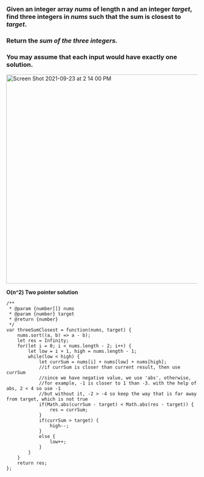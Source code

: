 ### Given an integer array _nums_ of length n and an integer _target_, find three integers in _nums_ such that the sum is closest to _target_.

### Return the _sum of the three integers._

### You may assume that each input would have exactly one solution.

<img width="550" alt="Screen Shot 2021-09-23 at 2 14 00 PM" src="https://user-images.githubusercontent.com/37787994/134585051-d13da397-86c2-489e-969d-78d7931a3fcb.png">


**O(n^2) Two pointer solution**
```JS
/**
 * @param {number[]} nums
 * @param {number} target
 * @return {number}
 */
var threeSumClosest = function(nums, target) {
    nums.sort((a, b) => a - b);
    let res = Infinity;
    for(let i = 0; i < nums.length - 2; i++) {
        let low = i + 1, high = nums.length - 1;
        while(low < high) {
            let currSum = nums[i] + nums[low] + nums[high];
            //if currSum is closer than current result, then use currSum
            //since we have negative value, we use 'abs', otherwise, 
            //for example, -1 is closer to 1 than -3. with the help of abs, 2 < 4 so use -1
            //but without it, -2 > -4 so keep the way that is far away from target, which is not true
            if(Math.abs(currSum - target) < Math.abs(res - target)) {
                res = currSum;
            }
            if(currSum > target) {
                high--;
            }
            else {
                low++;
            }
        }
    }
    return res;
};
```
